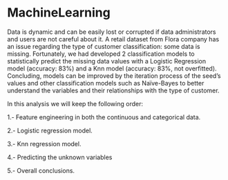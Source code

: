 # MachineLearning
Data is dynamic and can be easily lost or corrupted if data administrators and users are not careful about it. A retail dataset from 
Flora company has an issue regarding the type of customer classification: some data is missing. Fortunately, we had developed 2 classification models 
to statistically predict the missing data values with a Logistic Regression model (accuracy: 83%) and a Knn model (accuracy: 83%, not overfitted). 
Concluding, models can be improved by the iteration process of the seed’s values and other classification models such as Naïve-Bayes 
to better understand the variables and their relationships with the type of customer.

In this analysis we will keep the following order:

1.- Feature engineering in both the continuous and categorical data.

2.- Logistic regression model.

3.- Knn regression model.

4.- Predicting the unknown variables

5.- Overall conclusions.
